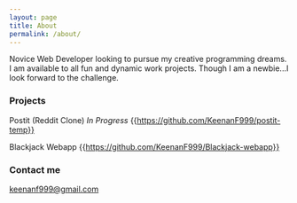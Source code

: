 ```yaml
---
layout: page
title: About
permalink: /about/
---
```


Novice Web Developer looking to pursue my creative programming dreams. I am available to all fun and dynamic work projects.  Though I am a newbie...I look forward to the challenge.

### Projects

Postit (Reddit Clone) *In Progress*
{{https://github.com/KeenanF999/postit-temp}}

Blackjack Webapp
{{https://github.com/KeenanF999/Blackjack-webapp}}

### Contact me

[keenanf999@gmail.com](mailto:email@domain.com)
